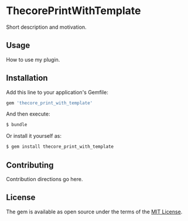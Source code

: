 # ThecorePrintWithTemplate
Short description and motivation.

## Usage
How to use my plugin.

## Installation
Add this line to your application's Gemfile:

```ruby
gem 'thecore_print_with_template'
```

And then execute:
```bash
$ bundle
```

Or install it yourself as:
```bash
$ gem install thecore_print_with_template
```

## Contributing
Contribution directions go here.

## License
The gem is available as open source under the terms of the [MIT License](https://opensource.org/licenses/MIT).
